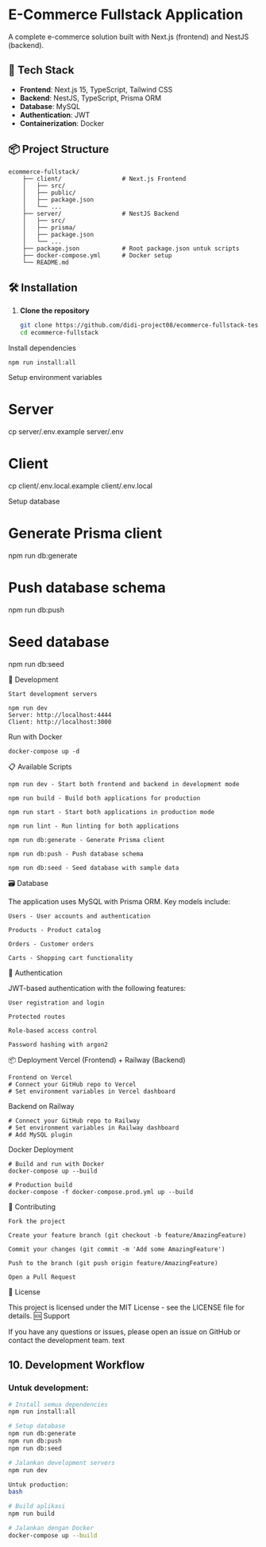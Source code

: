 # E-Commerce Fullstack Application

A complete e-commerce solution built with Next.js (frontend) and NestJS (backend).

## 🚀 Tech Stack

- **Frontend**: Next.js 15, TypeScript, Tailwind CSS
- **Backend**: NestJS, TypeScript, Prisma ORM
- **Database**: MySQL
- **Authentication**: JWT
- **Containerization**: Docker

## 📦 Project Structure

    ecommerce-fullstack/
        ├── client/                 # Next.js Frontend
        │   ├── src/
        │   ├── public/
        │   ├── package.json
        │   └── ...
        ├── server/                 # NestJS Backend
        │   ├── src/
        │   ├── prisma/
        │   ├── package.json
        │   └── ...
        ├── package.json            # Root package.json untuk scripts
        ├── docker-compose.yml      # Docker setup
        └── README.md

## 🛠️ Installation

1. **Clone the repository**
   ```bash
   git clone https://github.com/didi-project08/ecommerce-fullstack-tes.git
   cd ecommerce-fullstack

Install dependencies

    npm run install:all

Setup environment variables

# Server
cp server/.env.example server/.env

# Client  
cp client/.env.local.example client/.env.local

Setup database

# Generate Prisma client
npm run db:generate

# Push database schema
npm run db:push

# Seed database
npm run db:seed

🚀 Development

    Start development servers

    npm run dev
    Server: http://localhost:4444
    Client: http://localhost:3000

Run with Docker

    docker-compose up -d

📋 Available Scripts

    npm run dev - Start both frontend and backend in development mode

    npm run build - Build both applications for production

    npm run start - Start both applications in production mode

    npm run lint - Run linting for both applications

    npm run db:generate - Generate Prisma client

    npm run db:push - Push database schema

    npm run db:seed - Seed database with sample data

🗃️ Database

The application uses MySQL with Prisma ORM. Key models include:

    Users - User accounts and authentication

    Products - Product catalog

    Orders - Customer orders

    Carts - Shopping cart functionality

🔐 Authentication

JWT-based authentication with the following features:

    User registration and login

    Protected routes

    Role-based access control

    Password hashing with argon2

📦 Deployment
Vercel (Frontend) + Railway (Backend)

    Frontend on Vercel
    # Connect your GitHub repo to Vercel
    # Set environment variables in Vercel dashboard

Backend on Railway

    # Connect your GitHub repo to Railway
    # Set environment variables in Railway dashboard
    # Add MySQL plugin

Docker Deployment

    # Build and run with Docker
    docker-compose up --build

    # Production build
    docker-compose -f docker-compose.prod.yml up --build

🤝 Contributing

    Fork the project

    Create your feature branch (git checkout -b feature/AmazingFeature)

    Commit your changes (git commit -m 'Add some AmazingFeature')

    Push to the branch (git push origin feature/AmazingFeature)

    Open a Pull Request

📄 License

This project is licensed under the MIT License - see the LICENSE file for details.
🆘 Support

If you have any questions or issues, please open an issue on GitHub or contact the development team.
text


## 10. Development Workflow

### Untuk development:
```bash
# Install semua dependencies
npm run install:all

# Setup database
npm run db:generate
npm run db:push  
npm run db:seed

# Jalankan development servers
npm run dev

Untuk production:
bash

# Build aplikasi
npm run build

# Jalankan dengan Docker
docker-compose up --build